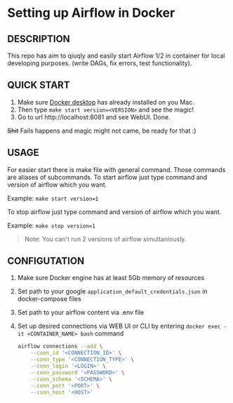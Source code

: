 # Setting up Airflow in Docker

## DESCRIPTION

This repo has aim to qiuqly and easily start Airflow 1/2 in container for local developing purposes.
(write DAGs, fix errors, test functionality).

## QUICK START

1. Make sure [Docker desktop](https://www.docker.com) has already installed on you Mac.
2. Then type `make start version=<VERSION>` and see the magic!
3. Go to url http://localhost:8081 and see WebUI. Done.

~~Shit~~ Fails happens and magic might not came, be ready for that :)

## USAGE

For easier start there is make file with general command. Those commands are aliases of subcommands.
To start airflow just type command and version of airflow which you want. 
 
Example: `make start version=1`

To stop airflow just type command and version of airflow which you want.

Example: `make stop version=1`

> Note: You can't run 2 versions of airflow simultaniously.

## CONFIGUTATION

1. Make sure Docker engine has at least 5Gb memory of resources
2. Set path to your google `application_default_credentials.json` in docker-compose files
3. Set path to your airflow content via .env file
4. Set up desired connections via WEB UI or CLI by entering `docker exec -it <CONTAINER_NAME> bash` command

    ```bash
    airflow connections --add \
        --conn_id '<CONNECTION_ID>' \
        --conn_type '<CONNECTION_TYPE>' \
        --conn_login '<LOGIN>' \
        --conn_password '<PASSWORD>' \
        --conn_schema '<SCHEMA>' \
        --conn_port '<PORT>' \
        --conn_host '<HOST>'
    ```
